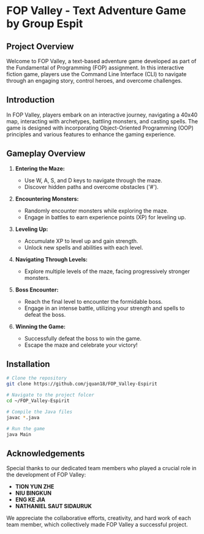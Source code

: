 # FOP Valley - Text Adventure Game by Group Espit

## Project Overview

Welcome to FOP Valley, a text-based adventure game developed as part of the Fundamental of Programming (FOP) assignment. In this interactive fiction game, players use the Command Line Interface (CLI) to navigate through an engaging story, control heroes, and overcome challenges.


## Introduction

In FOP Valley, players embark on an interactive journey, navigating a 40x40 map, interacting with archetypes, battling monsters, and casting spells. The game is designed with incorporating Object-Oriented Programming (OOP) principles and various features to enhance the gaming experience.

## Gameplay Overview

1. **Entering the Maze:**
   - Use W, A, S, and D keys to navigate through the maze.
   - Discover hidden paths and overcome obstacles ('#').

2. **Encountering Monsters:**
   - Randomly encounter monsters while exploring the maze.
   - Engage in battles to earn experience points (XP) for leveling up.

3. **Leveling Up:**
   - Accumulate XP to level up and gain strength.
   - Unlock new spells and abilities with each level.

4. **Navigating Through Levels:**
   - Explore multiple levels of the maze, facing progressively stronger monsters.

5. **Boss Encounter:**
   - Reach the final level to encounter the formidable boss.
   - Engage in an intense battle, utilizing your strength and spells to defeat the boss.

6. **Winning the Game:**
   - Successfully defeat the boss to win the game.
   - Escape the maze and celebrate your victory!


## Installation

```bash
# Clone the repository
git clone https://github.com/jquan18/FOP_Valley-Espirit

# Navigate to the project folcer
cd ~/FOP_Valley-Espirit

# Compile the Java files
javac *.java

# Run the game
java Main
```

## Acknowledgements

Special thanks to our dedicated team members who played a crucial role in the development of FOP Valley:

- **TION YUN ZHE**
- **NIU BINGKUN**
- **ENG KE JIA**
- **NATHANIEL SAUT SIDAURUK**

We appreciate the collaborative efforts, creativity, and hard work of each team member, which collectively made FOP Valley a successful project.
